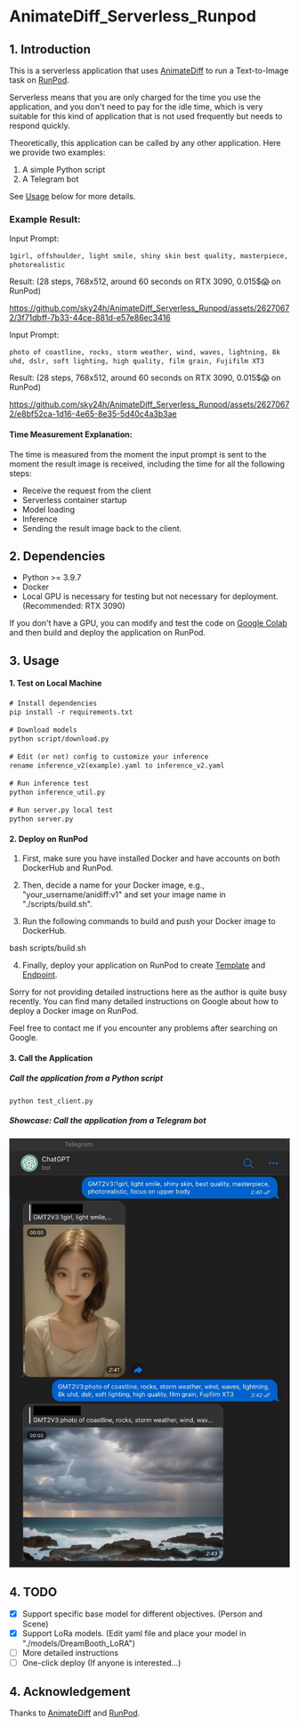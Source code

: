 # AnimateDiff_Serverless_Runpod

## 1. Introduction
This is a serverless application that uses [AnimateDiff](https://animatediff.github.io/) to run a Text-to-Image task on [RunPod](https://www.runpod.io/).

Serverless means that you are only charged for the time you use the application, and you don't need to pay for the idle time, which is very suitable for this kind of application that is not used frequently but needs to respond quickly.

Theoretically, this application can be called by any other application. Here we provide two examples:
1. A simple Python script
2. A Telegram bot

See [Usage](#Usage) below for more details.

### Example Result:
Input Prompt:
```
1girl, offshoulder, light smile, shiny skin best quality, masterpiece, photorealistic
```

Result:
(28 steps, 768x512, around 60 seconds on RTX 3090, 0.015$😱 on RunPod)

https://github.com/sky24h/AnimateDiff_Serverless_Runpod/assets/26270672/3f71dbff-7b33-44ce-881d-e57e86ec3416



Input Prompt:
```
photo of coastline, rocks, storm weather, wind, waves, lightning, 8k uhd, dslr, soft lighting, high quality, film grain, Fujifilm XT3
```

Result:
(28 steps, 768x512, around 60 seconds on RTX 3090, 0.015$😱 on RunPod)

https://github.com/sky24h/AnimateDiff_Serverless_Runpod/assets/26270672/e8bf52ca-1d16-4e65-8e35-5d40c4a3b3ae





#### Time Measurement Explanation:
The time is measured from the moment the input prompt is sent to the moment the result image is received, including the time for all the following steps:
- Receive the request from the client
- Serverless container startup
- Model loading
- Inference
- Sending the result image back to the client.

## 2. Dependencies
- Python >= 3.9.7
- Docker
- Local GPU is necessary for testing but not necessary for deployment. (Recommended: RTX 3090)

If you don't have a GPU, you can modify and test the code on [Google Colab](https://colab.research.google.com/) and then build and deploy the application on RunPod.

<a id="Usage"></a>
## 3. Usage
#### 1. Test on Local Machine
```
# Install dependencies
pip install -r requirements.txt

# Download models
python script/download.py

# Edit (or not) config to customize your inference
rename inference_v2(example).yaml to inference_v2.yaml

# Run inference test
python inference_util.py

# Run server.py local test
python server.py
```

#### 2. Deploy on RunPod
1. First, make sure you have installed Docker and have accounts on both DockerHub and RunPod.

2. Then, decide a name for your Docker image, e.g., "your_username/anidiff:v1" and set your image name in "./scripts/build.sh".

3. Run the following commands to build and push your Docker image to DockerHub.

bash scripts/build.sh


4. Finally, deploy your application on RunPod to create [Template](https://docs.runpod.io/docs/template-creation) and [Endpoint](https://docs.runpod.io/docs/autoscaling).

Sorry for not providing detailed instructions here as the author is quite busy recently. You can find many detailed instructions on Google about how to deploy a Docker image on RunPod.

Feel free to contact me if you encounter any problems after searching on Google.

#### 3. Call the Application
##### Call the application from a Python script
```
python test_client.py
```

##### Showcase: Call the application from a Telegram bot
![Example Result](./assets/telegram_bot_example.jpg)

## 4. TODO
- [x] Support specific base model for different objectives. (Person and Scene)
- [x] Support LoRa models. (Edit yaml file and place your model in "./models/DreamBooth_LoRA")
- [ ] More detailed instructions
- [ ] One-click deploy (If anyone is interested...)

## 4. Acknowledgement
Thanks to [AnimateDiff](https://animatediff.github.io/) and [RunPod](https://www.runpod.io/).
